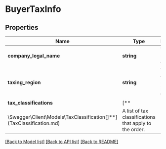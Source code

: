 # BuyerTaxInfo

## Properties

Name | Type | Description | Notes
------------ | ------------- | ------------- | -------------
**company_legal_name** | **string** | The legal name of the company. | [optional]
**taxing_region** | **string** | The country or region imposing the tax. | [optional]
**tax_classifications** | [**
\Swagger\Client\Models\TaxClassification[]**](TaxClassification.md) | A list of tax classifications that apply to the order. | [optional]

[[Back to Model list]](../../README.md#documentation-for-models) [[Back to API list]](../../README.md#documentation-for-api-endpoints) [[Back to README]](../../README.md)

